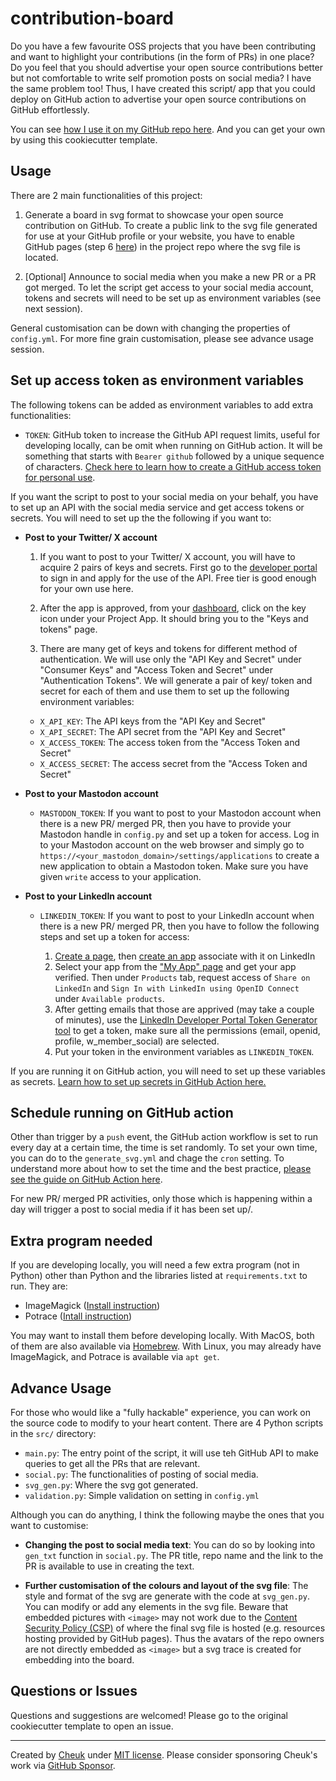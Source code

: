 # contribution-board

Do you have a few favourite OSS projects that you have been contributing and want to highlight your contributions (in the form of PRs) in one place? Do you feel that you should advertise your open source contributions better but not comfortable to write self promotion posts on social media? I have the same problem too! Thus, I have created this script/ app that you could deploy on GitHub action to advertise your open source contributions on GitHub effortlessly.

You can see [how I use it on my GitHub repo here](https://github.com/Cheukting/contribution-board). And you can get your own by using this cookiecutter template.

## Usage

There are 2 main functionalities of this project:

1. Generate a board in svg format to showcase your open source contribution on GitHub. To create a public link to the svg file generated for use at your GitHub profile or your website, you have to enable GitHub pages (step 6 [here](https://docs.github.com/en/pages/quickstart#creating-your-website)) in the project repo where the svg file is located.

2. [Optional] Announce to social media when you make a new PR or a PR got merged. To let the script get access to your social media account, tokens and secrets will need to be set up as environment variables (see next session).

General customisation can be down with changing the properties of `config.yml`. For more fine grain customisation, please see advance usage session.


## Set up access token as environment variables

The following tokens can be added as environment variables to add extra functionalities:

- `TOKEN`: GitHub token to increase the GitHub API request limits, useful for developing locally, can be omit when running on GitHub action. It will be something that starts with `Bearer github` followed by a unique sequence of characters. [Check here to learn how to create a GitHub access token for personal use](https://docs.github.com/en/authentication/keeping-your-account-and-data-secure/managing-your-personal-access-tokens).

If you want the script to post to your social media on your behalf, you have to set up an API with the social media service and get access tokens or secrets. You will need to set up the the following if you want to:

- **Post to your Twitter/ X account**

  1. If you want to post to your Twitter/ X account, you will have to acquire 2 pairs of keys and secrets. First go to the [developer portal](https://developer.twitter.com/) to sign in and apply for the use of the API. Free tier is good enough for your own use here.

  2. After the app is approved, from your [dashboard](https://developer.x.com/en/portal/dashboard), click on the key icon under your Project App. It should bring you to the "Keys and tokens" page.

  3. There are many get of keys and tokens for different method of authentication. We will use only the "API Key and Secret" under "Consumer Keys" and "Access Token and Secret" under "Authentication Tokens". We will generate a pair of key/ token and secret for each of them and use them to set up the following environment variables:

  - `X_API_KEY`: The API keys from the "API Key and Secret"
  - `X_API_SECRET`: The API secret from the "API Key and Secret"
  - `X_ACCESS_TOKEN`: The access token from the "Access Token and Secret"
  - `X_ACCESS_SECRET`: The access secret from the "Access Token and Secret"

- **Post to your Mastodon account**

  - `MASTODON_TOKEN`: If you want to post to your Mastodon account when there is a new PR/ merged PR, then you have to provide your Mastodon handle in `config.py` and set up a token for access. Log in to your Mastodon account on the web browser and simply go to `https://<your_mastodon_domain>/settings/applications` to create a new application to obtain a Mastodon token. Make sure you have given `write` access to your application.

- **Post to your LinkedIn account**

  - `LINKEDIN_TOKEN`: If you want to post to your LinkedIn account when there is a new PR/ merged PR, then you have to follow the following steps and set up a token for access:

    1. [Create a page](https://www.linkedin.com/company/setup/new/), then [create an app](https://www.linkedin.com/developers/apps) associate with it on LinkedIn
    2. Select your app from the ["My App" page](https://www.linkedin.com/developers/apps) and get your app verified. Then under `Products` tab, request access of `Share on LinkedIn` and `Sign In with LinkedIn using OpenID Connect` under `Available products`.
    3. After getting emails that those are apprived (may take a couple of minutes), use the [LinkedIn Developer Portal Token Generator tool](https://www.linkedin.com/developers/tools/oauth/token-generator) to get a token, make sure all the permissions (email, openid, profile, w_member_social) are selected.
    4. Put your token in the environment variables as `LINKEDIN_TOKEN`.

If you are running it on GitHub action, you will need to set up these variables as secrets. [Learn how to set up secrets in GitHub Action here.](https://docs.github.com/en/actions/security-for-github-actions/security-guides/using-secrets-in-github-actions#creating-secrets-for-a-repository)

## Schedule running on GitHub action

Other than trigger by a `push` event, the GitHub action workflow is set to run every day at a certain time, the time is set randomly. To set your own time, you can do to the `generate_svg.yml` and chage the `cron` setting. To understand more about how to set the time and the best practice, [please see the guide on GitHub Action here](https://docs.github.com/en/actions/writing-workflows/choosing-when-your-workflow-runs/events-that-trigger-workflows#schedule).

For new PR/ merged PR activities, only those which is happening within a day will trigger a post to social media if it has been set up/.

## Extra program needed

If you are developing locally, you will need a few extra program (not in Python) other than Python and the libraries listed at `requirements.txt` to run. They are:

- ImageMagick ([Install instruction](https://imagemagick.org/script/download.php))
- Potrace ([Intall instruction](https://potrace.sourceforge.net/#downloading))

You may want to install them before developing locally. With MacOS, both of them are also available via [Homebrew](https://brew.sh/). With Linux, you may already have ImageMagick, and Potrace is available via `apt get`.

## Advance Usage

For those who would like a "fully hackable" experience, you can work on the source code to modify to your heart content. There are 4 Python scripts in the `src/` directory:

- `main.py`: The entry point of the script, it will use teh GitHub API to make queries to get all the PRs that are relevant.
- `social.py`: The functionalities of posting of social media.
- `svg_gen.py`: Where the svg got generated.
- `validation.py`: Simple validation on setting in `config.yml`

Although you can do anything, I think the following maybe the ones that you want to customise:

- **Changing the post to social media text**: You can do so by looking into `gen_txt` function in `social.py`. The PR title, repo name and the link to the PR is available to use in creating the text.

- **Further customisation of the colours and layout of the svg file**: The style and format of the svg are generate with the code at `svg_gen.py`. You can modify or add any elements in the svg file. Beware that embedded pictures with `<image>` may not work due to the [Content Security Policy (CSP)](https://developer.mozilla.org/en-US/docs/Web/HTTP/CSP) of where the final svg file is hosted (e.g. resources hosting provided by GitHub pages). Thus the avatars of the repo owners are not directly embedded as `<image>` but a svg trace is created for embedding into the board.

## Questions or Issues

Questions and suggestions are welcomed! Please go to the original cookiecutter template to open an issue.

---

Created by [Cheuk](https://github.com/Cheukting) under [MIT license](https://opensource.org/license/mit). Please consider sponsoring Cheuk's work via [GitHub Sponsor](https://github.com/sponsors/Cheukting).
